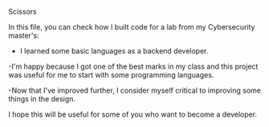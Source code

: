 Scissors

In this file, you can check how I built code for a lab from my Cybersecurity master's:

- I learned some basic languages as a backend developer.

-I'm happy because I got one of the best marks in my class and this project was useful for me to start with some programming languages.

-Now that I've improved further, I consider myself critical to improving some things in the design.

I hope this will be useful for some of you who want to become a developer.
